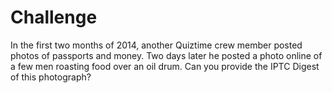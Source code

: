 # Challenge

In the first two months of 2014, another Quiztime crew member posted photos of passports and money. Two days later he posted a photo online of a few men roasting food over an oil drum. Can you provide the IPTC Digest of this photograph?

